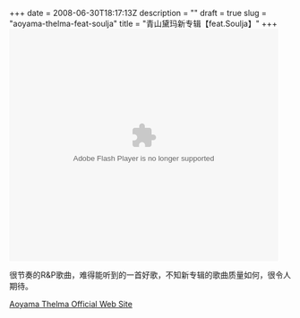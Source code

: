 +++
date = 2008-06-30T18:17:13Z
description = ""
draft = true
slug = "aoyama-thelma-feat-soulja"
title = "青山黛玛新专辑【feat.Soulja】"
+++
<object><param name="allowScriptAccess" value="always"></param><param name="wmode" value="transparent"></param><param name="movie" value="http://6.cn/player.swf?flag=0&vid=yQq_XNFzPIsv0u8J8jghdw"></param><embed src="http://6.cn/player.swf?flag=0&vid=yQq_XNFzPIsv0u8J8jghdw" width="480" height="415" allowScriptAccess="always" wmode="transparent"  type="application/x-shockwave-flash" /></object>

很节奏的R&P歌曲，难得能听到的一首好歌，不知新专辑的歌曲质量如何，很令人期待。

<a href="http://www.thelma.jp/">Aoyama Thelma Official Web Site</a>